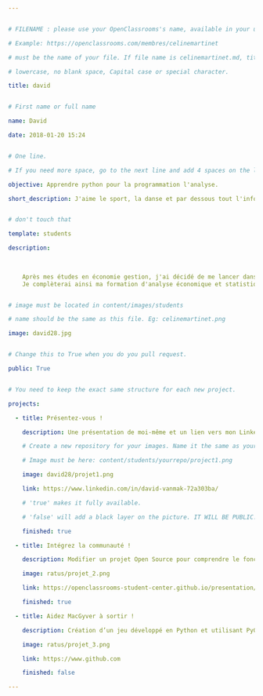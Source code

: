 ```yaml
---


# FILENAME : please use your OpenClassrooms's name, available in your url.

# Example: https://openclassrooms.com/membres/celinemartinet

# must be the name of your file. If file name is celinemartinet.md, title is celinemartinet.

# lowercase, no blank space, Capital case or special character.

title: david


# First name or full name

name: David

date: 2018-01-20 15:24


# One line.

# If you need more space, go to the next line and add 4 spaces on the left, as in 'description'.

objective: Apprendre python pour la programmation l'analyse. 

short_description: J'aime le sport, la danse et par dessous tout l'informatique. Hâte d'avoir des projets arduino :) 


# don't touch that

template: students

description:

    
    
    Après mes études en économie gestion, j'ai décidé de me lancer dans l'informatique parce qu'il n'est jamais trop tard !
    Je complèterai ainsi ma formation d'analyse économique et statistique avec python en plus de R. 


# image must be located in content/images/students

# name should be the same as this file. Eg: celinemartinet.png

image: david28.jpg


# Change this to True when you do you pull request.

public: True


# You need to keep the exact same structure for each new project.

projects:

  - title: Présentez-vous !

    description: Une présentation de moi-même et un lien vers mon LinkedIn.

    # Create a new repository for your images. Name it the same as your nickname and profile picture.

    # Image must be here: content/students/yourrepo/project1.png

    image: david28/projet1.png

    link: https://www.linkedin.com/in/david-vanmak-72a303ba/

    # 'true' makes it fully available.

    # 'false' will add a black layer on the picture. IT WILL BE PUBLIC!

    finished: true

  - title: Intégrez la communauté !

    description: Modifier un projet Open Source pour comprendre le fonctionnement de Git, de Github et des pull requests. 

    image: ratus/projet_2.png

    link: https://openclassrooms-student-center.github.io/presentation/students/ratus.html

    finished: true

  - title: Aidez MacGyver à sortir !

    description: Création d’un jeu développé en Python et utilisant PyGame.

    image: ratus/projet_3.png

    link: https://www.github.com

    finished: false

---
```

